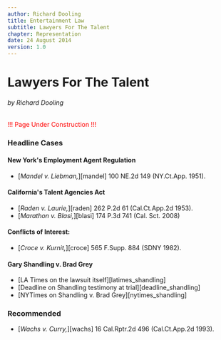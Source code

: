 ```yaml
---
author: Richard Dooling
title: Entertainment Law
subtitle: Lawyers For The Talent
chapter: Representation
date: 24 August 2014
version: 1.0
---
```


# Lawyers For The Talent

###### by Richard Dooling

<span style="color: red">!!! Page Under Construction !!!</span>

### Headline Cases ###

#### New York's Employment Agent Regulation
* [*Mandel v. Liebman,*][mandel] 100 NE.2d 149 (NY.Ct.App. 1951).

#### California's Talent Agencies Act

* [*Raden v. Laurie,*][raden] 262 P.2d 61 (Cal.Ct.App.2d 1953).
* [*Marathon v. Blasi,*][blasi] 174 P.3d 741 (Cal. Sct. 2008)

#### Conflicts of Interest:
* [*Croce v. Kurnit,*][croce] 565 F.Supp. 884 (SDNY 1982).

#### Gary Shandling v. Brad Grey

* [LA Times on the lawsuit itself][latimes_shandling]
* [Deadline on Shandling testimony at trial][deadline_shandling]
* [NYTimes on Shandling v. Brad Grey][nytimes_shandling]

### Recommended

* [*Wachs v. Curry,*][wachs] 16 Cal.Rptr.2d 496 (Cal.Ct.App.2d 1993).

